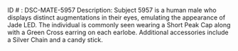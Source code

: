ID # : DSC-MATE-5957
Description: Subject 5957 is a human male who displays distinct augmentations in their eyes, emulating the appearance of Jade LED. The individual is commonly seen wearing a Short Peak Cap along with a Green Cross earring on each earlobe. Additional accessories include a Silver Chain and a candy stick.